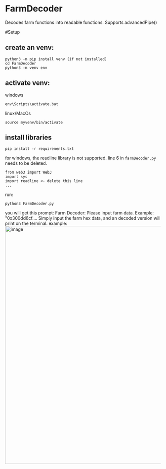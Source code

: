 # FarmDecoder
Decodes farm functions into readable functions. Supports advancedPipe()

#Setup
## create an venv: 

```
python3 -m pip install venv (if not installed)
cd FarmDecoder
python3 -m venv env
```

## activate venv: 

windows
```
env\Scripts\activate.bat
```

linux/MacOs
```
source myvenv/bin/activate
```

## install libraries
```
pip install -r requirements.txt
```

for windows, the readline library is not supported. line 6 in `farmDecoder.py` needs to be deleted.
```
from web3 import Web3
import sys
import readline <- delete this line
...
```

run:
```
python3 FarmDecoder.py
```

you will get this prompt: 
Farm Decoder: Please input farm data. Example: "0x300dd6cf....
Simply input the farm hex data, and an decoded version will print on the terminal. 
example: <img width="767" alt="image" src="https://github.com/Brean0/FarmDecoder/assets/90539204/94e6a11b-4ae0-4435-8125-3544f28d9805">
